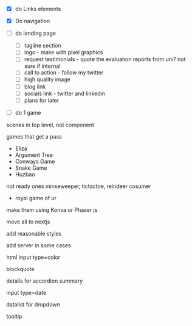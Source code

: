 

- [x] do Links elements
- [x] Do navigation
- [ ] do landing page
  - [ ] tagline section
  - [ ] logo - make with pixel graphics
  - [ ] request testimonials - quote the evaluation reports from uni? not sure if internal 
  - [ ] call to action  - follow my twitter
  - [ ] high quality image
  - [ ] blog link
  - [ ] socials link - twitter and linkedin
  - [ ] plans for later

- [ ] do 1 game 


scenes in top level, not component


games that get a pass
- Eliza
- Argument Tree
- Conways Game
- Snake Game
- Huzbao


not ready ones
minseweeper, tictactoe, reindeer cosumer
- royal game of ur

make them using Konva or Phaser js

move all to nextjs

add reasonable styles

add server in some cases


html input type=color

blockquote 

details for accordion
summary

input type=date


datalist for dropdown

tooltip